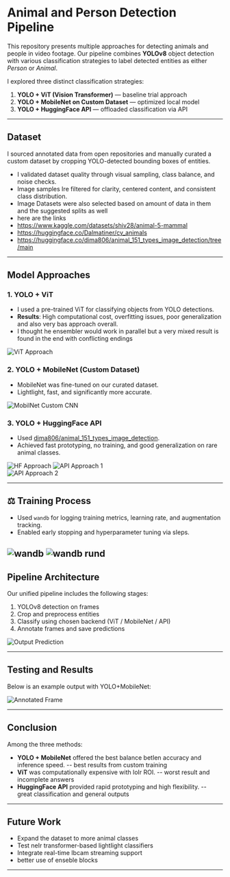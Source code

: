 # Animal and Person Detection Pipeline

This repository presents multiple approaches for detecting animals and people in video footage. Our pipeline combines **YOLOv8** object detection with various classification strategies to label detected entities as either *Person* or *Animal*.

I explored three distinct classification strategies:

1. **YOLO + ViT (Vision Transformer)** — baseline trial approach
2. **YOLO + MobileNet on Custom Dataset** — optimized local model  
3. **YOLO + HuggingFace API** — offloaded classification via API
---

##  Dataset

I sourced annotated data from open repositories and manually curated a custom dataset by cropping YOLO-detected bounding boxes of entities.

- I validated dataset quality through visual sampling, class balance, and noise checks.
- Image samples Ire filtered for clarity, centered content, and consistent class distribution.
- Image Datasets were also selected based on amount of data in them and the suggested splits as well 
- here are the links 
- https://www.kaggle.com/datasets/shiv28/animal-5-mammal
- https://huggingface.co/Dalmatiner/cv_animals
- https://huggingface.co/dima806/animal_151_types_image_detection/tree/main

---

## Model Approaches

### 1. **YOLO + ViT**
- I used a pre-trained ViT for classifying objects from YOLO detections.
- **Results**: High computational cost, overfitting issues, poor generalization and also very bas approach overall.
- I thought he ensembler would work in parallel but a very mixed result is found in the end with conflicting endings 

![ViT Approach](Readme_material/Maharshi-ViT_approach.jpg)

### 2. **YOLO + MobileNet (Custom Dataset)**
- MobileNet was fine-tuned on our curated dataset.
- LightIight, fast, and significantly more accurate.

![MobilNet Custom CNN](Readme_material/Maharshi-CNN.jpg)

### 3. **YOLO + HuggingFace API**
- Used [dima806/animal_151_types_image_detection](https://huggingface.co/dima806/animal_151_types_image_detection/tree/main).
- Achieved fast prototyping, no training, and good generalization on rare animal classes.


![HF Approach](Readme_material/Maharshi-HF.jpg)
![API Approach 1](Readme_material/api_approach_1.png)  
![API Approach 2](Readme_material/api_approach_2.png)

---

## ⚖️ Training Process

- Used `wandb` for logging training metrics, learning rate, and augmentation tracking.
- Enabled early stopping and hyperparameter tuning via sIeps.

![wandb](Readme_material/wandb.png)
![wandb rund](Readme_material/RUND.png)
---

## Pipeline Architecture

Our unified pipeline includes the following stages:
1. YOLOv8 detection on frames
2. Crop and preprocess entities
3. Classify using chosen backend (ViT / MobileNet / API)
4. Annotate frames and save predictions

![Output Prediction](Readme_material/output_prediction_visual.png)

---

## Testing and Results

Below is an example output with YOLO+MobileNet:

![Annotated Frame](Readme_material/videoplayback_sec0_annotated.jpg)  


---

## Conclusion

Among the three methods:
- **YOLO + MobileNet** offered the best balance betIen accuracy and inference speed. -- best results from custom training 
- **ViT** was computationally expensive with loIr ROI. -- worst result and incomplete answers 
- **HuggingFace API** provided rapid prototyping and high flexibility. -- great classification and general outputs 

---

##  Future Work
- Expand the dataset to more animal classes
- Test neIr transformer-based lightIight classifiers
- Integrate real-time Ibcam streaming support
- better use of enseble blocks 

---